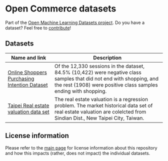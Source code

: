 # Open Commerce datasets
Part of the [Open Machine Learning Datasets project](https://github.com/meetaime/open-machine-learning-datasets/blob/master/README.md). Do you have a dataset? Feel free to [contribute](https://github.com/meetaime/open-machine-learning-datasets/blob/master/README.md)!

## Datasets
| Name and link | Description |
| ---- | ----------- |
| [Online Shoppers Purchasing Intention Dataset](https://archive.ics.uci.edu/ml/datasets/Online+Shoppers+Purchasing+Intention+Dataset) | Of the 12,330 sessions in the dataset, 84.5% (10,422) were negative class samples that did not end with shopping, and the rest (1908) were positive class samples ending with shopping. |
| [Taipei Real estate valuation data set](https://archive.ics.uci.edu/ml/datasets/Real+estate+valuation+data+set) | The real estate valuation is a regression problem. The market historical data set of real estate valuation are colelcted from Sindian Dist., New Taipei City, Taiwan. |

## License information
Please refer to the [main page](https://github.com/meetaime/open-machine-learning-datasets/blob/master/README.md) for license information about this repository and how this impacts (rather, does not impact) the individual datasets.